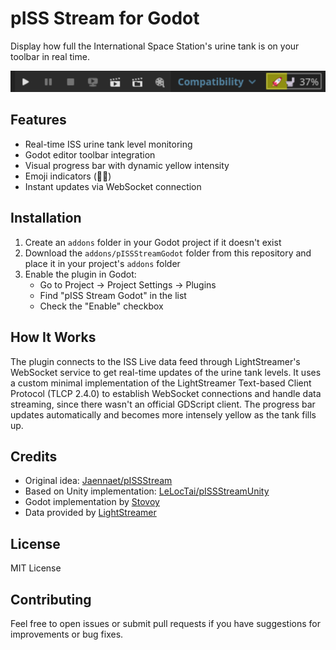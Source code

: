 # pISS Stream for Godot
Display how full the International Space Station's urine tank is on your toolbar in real time.

![Plugin Screenshot](screenshots/screenshot.png)

## Features
- Real-time ISS urine tank level monitoring
- Godot editor toolbar integration
- Visual progress bar with dynamic yellow intensity
- Emoji indicators (🚀🚽)
- Instant updates via WebSocket connection

## Installation
1. Create an `addons` folder in your Godot project if it doesn't exist
2. Download the `addons/pISSStreamGodot` folder from this repository and place it in your project's `addons` folder
3. Enable the plugin in Godot:
   - Go to Project → Project Settings → Plugins
   - Find "pISS Stream Godot" in the list
   - Check the "Enable" checkbox

## How It Works
The plugin connects to the ISS Live data feed through LightStreamer's WebSocket service to get real-time updates of the urine tank levels. It uses a custom minimal implementation of the LightStreamer Text-based Client Protocol (TLCP 2.4.0) to establish WebSocket connections and handle data streaming, since there wasn't an official GDScript client. The progress bar updates automatically and becomes more intensely yellow as the tank fills up.

## Credits
- Original idea: [Jaennaet/pISSStream](https://github.com/Jaennaet/pISSStream)
- Based on Unity implementation: [LeLocTai/pISSStreamUnity](https://github.com/LeLocTai/pISSStreamUnity)
- Godot implementation by [Stovoy](https://github.com/Stovoy)
- Data provided by [LightStreamer](https://demos.lightstreamer.com/ISSLive/)

## License
MIT License

## Contributing
Feel free to open issues or submit pull requests if you have suggestions for improvements or bug fixes.
